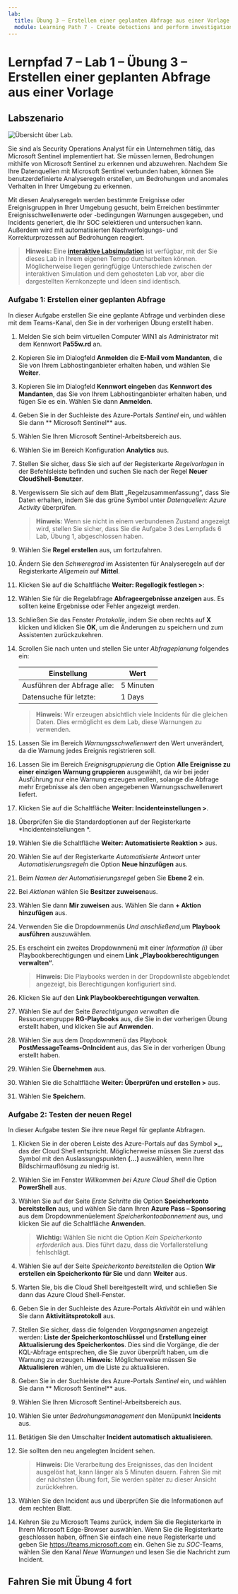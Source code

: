 ```yaml
---
lab:
  title: Übung 3 – Erstellen einer geplanten Abfrage aus einer Vorlage
  module: Learning Path 7 - Create detections and perform investigations using Microsoft Sentinel
---
```


# Lernpfad 7 – Lab 1 – Übung 3 – Erstellen einer geplanten Abfrage aus einer Vorlage

## Labszenario

![Übersicht über Lab.](../Media/SC-200-Lab_Diagrams_Mod7_L1_Ex3.png)

Sie sind als Security Operations Analyst für ein Unternehmen tätig, das Microsoft Sentinel implementiert hat. Sie müssen lernen, Bedrohungen mithilfe von Microsoft Sentinel zu erkennen und abzuwehren. Nachdem Sie Ihre Datenquellen mit Microsoft Sentinel verbunden haben, können Sie benutzerdefinierte Analyseregeln erstellen, um Bedrohungen und anomales Verhalten in Ihrer Umgebung zu erkennen.

Mit diesen Analyseregeln werden bestimmte Ereignisse oder Ereignisgruppen in Ihrer Umgebung gesucht, beim Erreichen bestimmter Ereignisschwellenwerte oder -bedingungen Warnungen ausgegeben, und Incidents generiert, die Ihr SOC selektieren und untersuchen kann. Außerdem wird mit automatisierten Nachverfolgungs- und Korrekturprozessen auf Bedrohungen reagiert.

>**Hinweis:** Eine **[interaktive Labsimulation](https://mslabs.cloudguides.com/guides/SC-200%20Lab%20Simulation%20-%20Create%20a%20scheduled%20query)** ist verfügbar, mit der Sie dieses Lab in Ihrem eigenen Tempo durcharbeiten können. Möglicherweise liegen geringfügige Unterschiede zwischen der interaktiven Simulation und dem gehosteten Lab vor, aber die dargestellten Kernkonzepte und Ideen sind identisch. 


### Aufgabe 1: Erstellen einer geplanten Abfrage

In dieser Aufgabe erstellen Sie eine geplante Abfrage und verbinden diese mit dem Teams-Kanal, den Sie in der vorherigen Übung erstellt haben.

1. Melden Sie sich beim virtuellen Computer WIN1 als Administrator mit dem Kennwort **Pa55w.rd** an.  

1. Kopieren Sie im Dialogfeld **Anmelden** die **E-Mail vom Mandanten**, die Sie von Ihrem Labhostinganbieter erhalten haben, und wählen Sie **Weiter**.

1. Kopieren Sie im Dialogfeld **Kennwort eingeben** das **Kennwort des Mandanten**, das Sie von Ihrem Labhostinganbieter erhalten haben, und fügen Sie es ein. Wählen Sie dann **Anmelden**.

1. Geben Sie in der Suchleiste des Azure-Portals *Sentinel* ein, und wählen Sie dann ** Microsoft Sentinel** aus.

1. Wählen Sie Ihren Microsoft Sentinel-Arbeitsbereich aus.

1. Wählen Sie im Bereich Konfiguration **Analytics** aus.

1. Stellen Sie sicher, dass Sie sich auf der Registerkarte *Regelvorlagen* in der Befehlsleiste befinden und suchen Sie nach der Regel **Neuer CloudShell-Benutzer**.

1. Vergewissern Sie sich auf dem Blatt „Regelzusammenfassung“, dass Sie Daten erhalten, indem Sie das grüne Symbol unter *Datenquellen: Azure Activity* überprüfen.

    >**Hinweis:** Wenn sie nicht in einem verbundenen Zustand angezeigt wird, stellen Sie sicher, dass Sie die Aufgabe 3 des Lernpfads 6 Lab, Übung 1, abgeschlossen haben.

1. Wählen Sie **Regel erstellen** aus, um fortzufahren.

1. Ändern Sie den *Schweregrad* im Assistenten für Analyseregeln auf der Registerkarte *Allgemein* auf **Mittel**.

1. Klicken Sie auf die Schaltfläche **Weiter: Regellogik festlegen >**:

1. Wählen Sie für die Regelabfrage **Abfrageergebnisse anzeigen** aus. Es sollten keine Ergebnisse oder Fehler angezeigt werden.

1. Schließen Sie das Fenster *Protokolle*, indem Sie oben rechts auf **X** klicken und klicken Sie **OK**, um die Änderungen zu speichern und zum Assistenten zurückzukehren.

1. Scrollen Sie nach unten und stellen Sie unter *Abfrageplanung* folgendes ein:

    |Einstellung|Wert|
    |---|---|
    |Ausführen der Abfrage alle:|5 Minuten|
    |Datensuche für letzte:|1 Days|

    >**Hinweis:** Wir erzeugen absichtlich viele Incidents für die gleichen Daten. Dies ermöglicht es dem Lab, diese Warnungen zu verwenden.

1. Lassen Sie im Bereich *Warnungsschwellenwert* den Wert unverändert, da die Warnung jedes Ereignis registrieren soll.

1. Lassen Sie im Bereich *Ereignisgruppierung* die Option **Alle Ereignisse zu einer einzigen Warnung gruppieren** ausgewählt, da wir bei jeder Ausführung nur eine Warnung erzeugen wollen, solange die Abfrage mehr Ergebnisse als den oben angegebenen Warnungsschwellenwert liefert.

1. Klicken Sie auf die Schaltfläche **Weiter: Incidenteinstellungen >**. 

1. Überprüfen Sie die Standardoptionen auf der Registerkarte *Incidenteinstellungen *.

1. Wählen Sie die Schaltfläche **Weiter: Automatisierte Reaktion >** aus.

1. Wählen Sie auf der Registerkarte *Automatisierte Antwort* unter *Automatisierungsregeln* die Option **Neue hinzufügen** aus.

1. Beim *Namen der Automatisierungsregel* geben Sie **Ebene 2** ein.

1. Bei *Aktionen* wählen Sie **Besitzer zuweisen**aus.

1. Wählen Sie dann **Mir zuweisen** aus. Wählen Sie dann **+ Aktion hinzufügen** aus.

1. Verwenden Sie die  Dropdownmenüs *Und anschließend*,um **Playbook ausführen** auszuwählen.

1. Es erscheint ein zweites Dropdownmenü mit einer *Information (i)* über Playbookberechtigungen und einem **Link „Playbookberechtigungen verwalten“**.

    >**Hinweis:** Die Playbooks werden in der Dropdownliste abgeblendet angezeigt, bis Berechtigungen konfiguriert sind.

1. Klicken Sie auf den **Link Playbookberechtigungen verwalten**.

1. Wählen Sie auf der Seite *Berechtigungen verwalten* die Ressourcengruppe **RG-Playbooks** aus, die Sie in der vorherigen Übung erstellt haben, und klicken Sie auf **Anwenden**.

1. Wählen Sie aus dem Dropdownmenü das Playbook **PostMessageTeams-OnIncident** aus, das Sie in der vorherigen Übung erstellt haben.

1. Wählen Sie **Übernehmen** aus.

1. Wählen Sie die Schaltfläche **Weiter: Überprüfen und erstellen >** aus.
  
1. Wählen Sie **Speichern**.


### Aufgabe 2: Testen der neuen Regel

In dieser Aufgabe testen Sie ihre neue Regel für geplante Abfragen.

1. Klicken Sie in der oberen Leiste des Azure-Portals auf das Symbol **>_**, das der Cloud Shell entspricht. Möglicherweise müssen Sie zuerst das Symbol mit den Auslassungspunkten **(...)** auswählen, wenn Ihre Bildschirmauflösung zu niedrig ist.

1. Wählen Sie im Fenster *Willkommen bei Azure Cloud Shell* die Option **PowerShell** aus.

1. Wählen Sie auf der Seite *Erste Schritte* die Option **Speicherkonto bereitstellen** aus, und wählen Sie dann Ihren **Azure Pass – Sponsoring** aus dem Dropdownmenüelement *Speicherkontoabonnement* aus, und klicken Sie auf die Schaltfläche **Anwenden**.

    >**Wichtig:** Wählen Sie nicht die Option *Kein Speicherkonto erforderlich* aus. Dies führt dazu, dass die Vorfallerstellung fehlschlägt.

1. Wählen Sie auf der Seite *Speicherkonto bereitstellen* die Option **Wir erstellen ein Speicherkonto für Sie** und dann **Weiter** aus.

1. Warten Sie, bis die Cloud Shell bereitgestellt wird, und schließen Sie dann das Azure Cloud Shell-Fenster.

1. Geben Sie in der Suchleiste des Azure-Portals *Aktivität* ein und wählen Sie dann **Aktivitätsprotokoll** aus.

1. Stellen Sie sicher, dass die folgenden *Vorgangsnamen* angezeigt werden: **Liste der Speicherkontoschlüssel** und **Erstellung einer Aktualisierung des Speicherkontos**. Dies sind die Vorgänge, die der KQL-Abfrage entsprechen, die Sie zuvor überprüft haben, um die Warnung zu erzeugen. **Hinweis:** Möglicherweise müssen Sie **Aktualisieren** wählen, um die Liste zu aktualisieren.

1. Geben Sie in der Suchleiste des Azure-Portals *Sentinel* ein, und wählen Sie dann ** Microsoft Sentinel** aus.

1. Wählen Sie Ihren Microsoft Sentinel-Arbeitsbereich aus.

1. Wählen Sie unter *Bedrohungsmanagement* den Menüpunkt **Incidents** aus.

1. Betätigen Sie den Umschalter **Incident automatisch aktualisieren**.

1. Sie sollten den neu angelegten Incident sehen.

    >**Hinweis:** Die Verarbeitung des Ereignisses, das den Incident ausgelöst hat, kann länger als 5 Minuten dauern. Fahren Sie mit der nächsten Übung fort, Sie werden später zu dieser Ansicht zurückkehren.

1. Wählen Sie den Incident aus und überprüfen Sie die Informationen auf dem rechten Blatt.

1. Kehren Sie zu Microsoft Teams zurück, indem Sie die Registerkarte in Ihrem Microsoft Edge-Browser auswählen. Wenn Sie die Registerkarte geschlossen haben, öffnen Sie einfach eine neue Registerkarte und geben Sie https://teams.microsoft.com ein. Gehen Sie zu *SOC*-Teams, wählen Sie den Kanal *Neue Warnungen* und lesen Sie die Nachricht zum Incident.


## Fahren Sie mit Übung 4 fort
